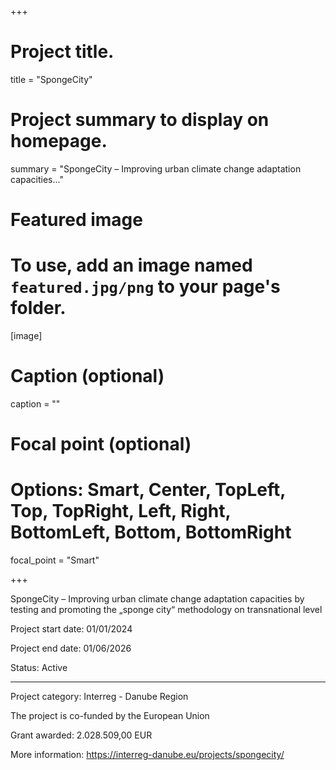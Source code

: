 +++

# Project title.
title = "SpongeCity"

# Project summary to display on homepage.
summary = "SpongeCity – Improving urban climate change adaptation capacities..."

# Featured image
# To use, add an image named `featured.jpg/png` to your page's folder. 
[image]
  # Caption (optional)
  caption = ""

  # Focal point (optional)
  # Options: Smart, Center, TopLeft, Top, TopRight, Left, Right, BottomLeft, Bottom, BottomRight
  focal_point = "Smart"

+++

SpongeCity – Improving urban climate change adaptation capacities by testing and promoting the „sponge city“ methodology on transnational level

Project start date: 01/01/2024

Project end date: 01/06/2026

Status: Active

---

Project category: Interreg - Danube Region

The project is co-funded by the European Union

Grant awarded: 2.028.509,00 EUR

More information: https://interreg-danube.eu/projects/spongecity/
